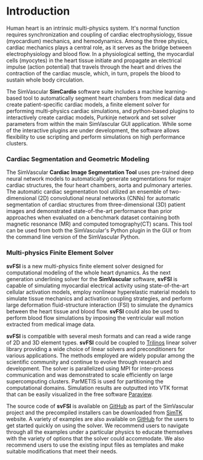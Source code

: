 # Introduction

Human heart is an intrinsic multi-physics system. It's normal function requires synchronization and coupling of cardiac electrophysiology, tissue (myocardium) mechanics, and hemodynamics. Among the three physics, cardiac mechanics plays a central role, as it serves as the bridge between electrophysiology and blood flow. In a physiological setting, the myocardial cells (myocytes) in the heart tissue initiate and propagate an electrical impulse (action potential) that travels through the heart and drives the contraction of the cardiac muscle, which, in turn, propels the blood to sustain whole body circulation.

The SimVascular <strong>SimCardio</strong> software suite includes a machine learning-based tool to automatically segment heart chambers from medical data and create patient-specific cardiac models, a finite element solver for performing multi-physics cardiac simulations, and python-based plugins to interactively create cardiac models, Purkinje network and set solver parameters from within the main SimVascular GUI application. While some of the interactive plugins are under development, the software allows flexibility to use scripting and perform simulations on high performance clusters.

### Cardiac Segmentation and Geometric Modeling

The SimVascular <strong>Cardiac Image Segmentation Tool</strong> uses pre-trained deep neural network models to automatically generate segmentations for major cardiac structures, the four heart chambers, aorta and pulmonary arteries. The automatic cardiac segmentation tool utilized an ensemble of two-dimensional (2D) convolutional neural networks (CNNs) for automatic segmentation of cardiac structures from three-dimensional (3D) patient images and demonstrated state-of-the-art performance than prior approaches when evaluated on a benchmark dataset containing both magnetic resonance (MR) and computed tomography(CT) scans. This tool can be used from both the SimVascular&#39;s Python plugin in the GUI or from the command line version of the SimVascular Python.

### Multi-physics Finite Element Solver

<strong>svFSI</strong> is a new multi-physics finite element solver designed for computational modeling of the whole heart dynamics. As the next generation underlining solver for the <strong>SimVascular</strong> software, <strong>svFSI</strong> is capable of simulating myocardial electrical activity using state-of-the-art cellular activation models, employ nonlinear hyperelastic material models to simulate tissue mechanics and activation coupling strategies, and perform large deformation fluid-structure interaction (FSI) to simulate the dynamics between the heart tissue and blood flow. <strong>svFSI</strong> could also be used to perform blood flow simulations by imposing the ventricular wall motion extracted from medical image data.

<strong>svFSI</strong> is compatible with several mesh formats and can read a wide range of 2D and 3D element types. <strong>svFSI</strong> could be coupled to <a href="https://trilinos.github.io/index.html">Trilinos</a> linear solver library providing a wide choice of linear solvers and preconditioners for various applications. The methods employed are widely popular among the scientific community and continue to evolve through research and development. The solver is parallelized using MPI for inter-process communication and was demonstrated to scale efficiently on large supercomputing clusters. ParMETIS is used for partitioning the computational domains. Simulation results are outputted into VTK format that can be easily visualized in the free software <a href="https://www.paraview.org"> Paraview</a>.

The source code of <strong>svFSI</strong> is available on <a href="https://github.com/SimVascular/svFSI">GitHub</a> as part of the SimVascular project and the precompiled installers can be downloaded from <a href="https://simtk.org/projects/simvascular#">SimTK</a> website. A variety of examples are also available on <a href="https://github.com/SimVascular/svFSI-Tests">GitHub</a> for the users to get started quickly on using the solver. We recommend users to navigate through all the examples under a particular physics to educate themselves with the variety of options that the solver could accommodate. We also recommend users to use the existing input files as templates and make suitable modifications that meet their needs.

